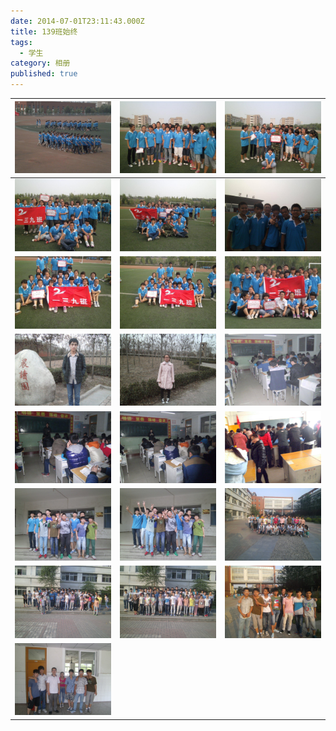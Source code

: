 ```yaml
---
date: 2014-07-01T23:11:43.000Z
title: 139班始终
tags:
  - 学生
category: 相册
published: true
---
```


| ![1](./images/2014/07/139fuguang/1.jpg)   | ![2](./images/2014/07/139fuguang/2.jpg)   | ![3](./images/2014/07/139fuguang/3.jpg)   |
|-------------------------------------------|-------------------------------------------|-------------------------------------------|
| ![4](./images/2014/07/139fuguang/4.jpg)   | ![5](./images/2014/07/139fuguang/5.jpg)   | ![6](./images/2014/07/139fuguang/6.jpg)   |
| ![7](./images/2014/07/139fuguang/7.jpg)   | ![8](./images/2014/07/139fuguang/8.jpg)   | ![9](./images/2014/07/139fuguang/9.jpg)   |
| ![10](./images/2014/07/139fuguang/10.jpg) | ![11](./images/2014/07/139fuguang/11.jpg) | ![12](./images/2014/07/139fuguang/12.jpg) |
| ![13](./images/2014/07/139fuguang/13.jpg) | ![14](./images/2014/07/139fuguang/14.jpg) | ![15](./images/2014/07/139fuguang/15.jpg) |
| ![16](./images/2014/07/139fuguang/16.jpg) | ![17](./images/2014/07/139fuguang/17.jpg) | ![18](./images/2014/07/139fuguang/18.jpg) |
| ![19](./images/2014/07/139fuguang/19.jpg) | ![20](./images/2014/07/139fuguang/20.jpg) | ![21](./images/2014/07/139fuguang/21.jpg) |
| ![22](./images/2014/07/139fuguang/22.jpg) |                                           |                                           |
